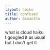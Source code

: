 ```yaml
---
layout: haiku
title: confused
author: Gimantha
---
```


what is cloud haiku<br>
I googled it as usual<br>
but I don't get it<br>